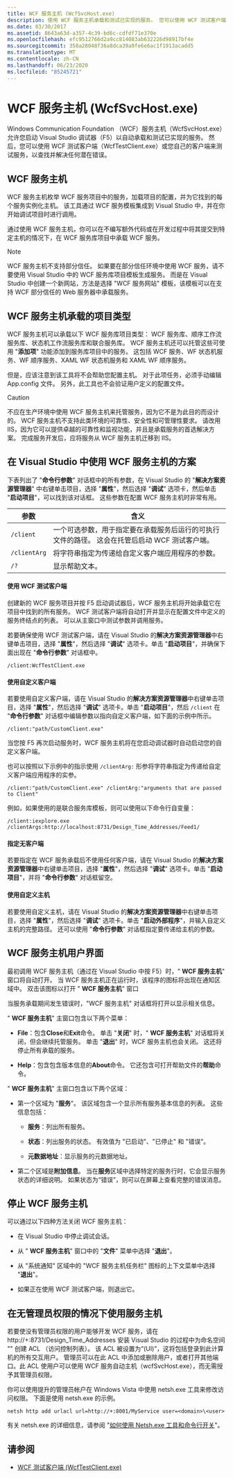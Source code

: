 ```yaml
---
title: WCF 服务主机 (WcfSvcHost.exe)
description: 使用 WCF 服务主机承载和测试已实现的服务。 您可以使用 WCF 测试客户端或您自己的客户端来测试服务。
ms.date: 03/30/2017
ms.assetid: 8643a63d-a357-4c39-bd6c-cdfdf71e370e
ms.openlocfilehash: efc9512766d2a9cc814083ab632226d98917bf4e
ms.sourcegitcommit: 358a28048f36a8dca39a9fe6e6ac1f1913acadd5
ms.translationtype: MT
ms.contentlocale: zh-CN
ms.lasthandoff: 06/23/2020
ms.locfileid: "85245721"
---
```

# <a name="wcf-service-host-wcfsvchostexe"></a>WCF 服务主机 (WcfSvcHost.exe)

Windows Communication Foundation （WCF）服务主机（WcfSvcHost.exe）允许您启动 Visual Studio 调试器（F5）以自动承载和测试已实现的服务。 然后，您可以使用 WCF 测试客户端（WcfTestClient.exe）或您自己的客户端来测试服务，以查找并解决任何潜在错误。

## <a name="wcf-service-host"></a>WCF 服务主机

WCF 服务主机枚举 WCF 服务项目中的服务，加载项目的配置，并为它找到的每个服务实例化主机。 该工具通过 WCF 服务模板集成到 Visual Studio 中，并在你开始调试项目时进行调用。

通过使用 WCF 服务主机，你可以在不编写额外代码或在开发过程中将其提交到特定主机的情况下，在 WCF 服务库项目中承载 WCF 服务。

> [!NOTE]
> WCF 服务主机不支持部分信任。 如果要在部分信任环境中使用 WCF 服务，请不要使用 Visual Studio 中的 WCF 服务库项目模板生成服务。 而是在 Visual Studio 中创建一个新网站，方法是选择 "WCF 服务网站" 模板，该模板可以在支持 WCF 部分信任的 Web 服务器中承载服务。

## <a name="project-types-hosted-by-wcf-service-host"></a>WCF 服务主机承载的项目类型

WCF 服务主机可以承载以下 WCF 服务库项目类型： WCF 服务库、顺序工作流服务库、状态机工作流服务库和联合服务库。 WCF 服务主机还可以托管这些可使用 "**添加项**" 功能添加到服务库项目中的服务。 这包括 WCF 服务、WF 状态机服务、WF 顺序服务、XAML WF 状态机服务和 XAML WF 顺序服务。

但是，应该注意到该工具将不会帮助您配置主机。 对于此项任务，必须手动编辑 App.config 文件。 另外，此工具也不会验证用户定义的配置文件。

> [!CAUTION]
> 不应在生产环境中使用 WCF 服务主机来托管服务，因为它不是为此目的而设计的。  WCF 服务主机不支持此类环境的可靠性、安全性和可管理性要求。 请改用 IIS，因为它可以提供卓越的可靠性和监视功能，并且是承载服务的首选解决方案。 完成服务开发后，应将服务从 WCF 服务主机迁移到 IIS。

## <a name="scenarios-for-using-wcf-service-host-inside-visual-studio"></a>在 Visual Studio 中使用 WCF 服务主机的方案

下表列出了 "**命令行参数**" 对话框中的所有参数，在 Visual Studio 的 "**解决方案资源管理器**" 中右键单击项目，选择 "**属性**"，然后选择 "**调试**" 选项卡，然后单击 "**启动项目**"，可以找到该对话框。 这些参数在配置 WCF 服务主机时非常有用。

|参数|含义|
|---------------|-------------|
|`/client`|一个可选参数，用于指定要在承载服务后运行的可执行文件的路径。 这会在托管后启动 WCF 测试客户端。|
|`/clientArg`|将字符串指定为传递给自定义客户端应用程序的参数。|
|`/?`|显示帮助文本。|

#### <a name="using-wcf-test-client"></a>使用 WCF 测试客户端

创建新的 WCF 服务项目并按 F5 启动调试器后，WCF 服务主机将开始承载它在项目中找到的所有服务。 WCF 测试客户端将自动打开并显示在配置文件中定义的服务终结点的列表。 可以从主窗口中测试参数并调用服务。

若要确保使用 WCF 测试客户端，请在 Visual Studio 的**解决方案资源管理器**中右键单击项目，选择 "**属性**"，然后选择 "**调试**" 选项卡。单击 "**启动项目**"，并确保下面出现在 "**命令行参数**" 对话框中。

`/client:WcfTestClient.exe`

#### <a name="using-a-custom-client"></a>使用自定义客户端

若要使用自定义客户端，请在 Visual Studio 的**解决方案资源管理器**中右键单击项目，选择 "**属性**"，然后选择 "**调试**" 选项卡。单击 "**启动项目**"，然后 `/client` 在 "**命令行参数**" 对话框中编辑参数以指向自定义客户端，如下面的示例中所示。

`/client:"path/CustomClient.exe"`

当您按 F5 再次启动服务时，WCF 服务主机将在您启动调试器时自动启动您的自定义客户端。

也可以按照以下示例中的指示使用 `/clientArg:` 形参将字符串指定为传递给自定义客户端应用程序的实参。

`/client:"path/CustomClient.exe" /clientArg:"arguments that are passed to Client"`

例如，如果使用的是联合服务库模板，则可以使用以下命令行自变量：

`/client:iexplore.exe /clientArgs:http://localhost:8731/Design_Time_Addresses/Feed1/`

#### <a name="specifying-no-client"></a>指定无客户端

若要指定在 WCF 服务承载后不使用任何客户端，请在 Visual Studio 的**解决方案资源管理器**中右键单击项目，选择 "**属性**"，然后选择 "**调试**" 选项卡。单击 "**启动项目**"，并将 "**命令行参数**" 对话框留空。

#### <a name="using-a-custom-host"></a>使用自定义主机

若要使用自定义主机，请在 Visual Studio 的**解决方案资源管理器**中右键单击项目，选择 "**属性**"，然后选择 "**调试**" 选项卡。单击 "**启动外部程序**"，并输入自定义主机的完整路径。 还可以使用 "**命令行参数**" 对话框指定要传递给主机的参数。

## <a name="wcf-service-host-user-interface"></a>WCF 服务主机用户界面

最初调用 WCF 服务主机（通过在 Visual Studio 中按 F5）时，" **WCF 服务主机**" 窗口将自动打开。 当 WCF 服务主机正在运行时，该程序的图标将出现在通知区域中。 双击该图标以打开 " **WCF 服务主机**" 窗口

当服务承载期间发生错误时，"WCF 服务主机" 对话框将打开以显示相关信息。

" **WCF 服务主机**" 主窗口包含以下两个菜单：

- **File**：包含**Close**和**Exit**命令。 单击 "**关闭**" 时，" **WCF 服务主机**" 对话框将关闭，但会继续托管服务。 单击 "**退出**" 时，WCF 服务主机也会关闭。 这还将停止所有承载的服务。

- **Help**：包含包含版本信息的**About**命令。 它还包含可打开帮助文件的**帮助**命令。

" **WCF 服务主机**" 主窗口包含以下两个区域：

- 第一个区域为 "**服务**"。 该区域包含一个显示所有服务基本信息的列表。 这些信息包括：

  - **服务**：列出所有服务。

  - **状态**：列出服务的状态。 有效值为 "已启动"、"已停止" 和 "错误"。

  - **元数据地址**：显示服务的元数据地址。

- 第二个区域是**附加信息**。 当在**服务**区域中选择特定的服务行时，它会显示服务状态的详细说明。 如果状态为“错误”，则可以在屏幕上查看完整的错误消息。

## <a name="stopping-wcf-service-host"></a>停止 WCF 服务主机

可以通过以下四种方法关闭 WCF 服务主机：

- 在 Visual Studio 中停止调试会话。

- 从 " **WCF 服务主机**" 窗口中的 "**文件**" 菜单中选择 "**退出**"。

- 从 "系统通知" 区域中的 "WCF 服务主机任务栏" 图标的上下文菜单中选择 "**退出**"。

- 如果正在使用 WCF 测试客户端，则退出它。

## <a name="using-service-host-without-administrator-privilege"></a>在无管理员权限的情况下使用服务主机

若要使没有管理员权限的用户能够开发 WCF 服务，请在 http://+:8731/Design_Time_Addresses 安装 Visual Studio 的过程中为命名空间 "" 创建 ACL （访问控制列表）。 该 ACL 被设置为“(UI)”，这将包括登录到此计算机的所有交互用户。 管理员可以在此 ACL 中添加或删除用户，或者打开其他端口。此 ACL 使用户可以使用 WCF 服务自动主机（wcfSvcHost.exe），而无需授予其管理员权限。

你可以使用提升的管理员帐户在 Windows Vista 中使用 netsh.exe 工具来修改访问权限。 下面是使用 netsh.exe 的示例。

```console
netsh http add urlacl url=http://+:8001/MyService user=<domain>\<user>
```

有关 netsh.exe 的详细信息，请参阅 "[如何使用 Netsh.exe 工具和命令行开关](https://docs.microsoft.com/previous-versions/tn-archive/bb490939(v=technet.10))"。

## <a name="see-also"></a>请参阅

- [WCF 测试客户端 (WcfTestClient.exe)](wcf-test-client-wcftestclient-exe.md)
